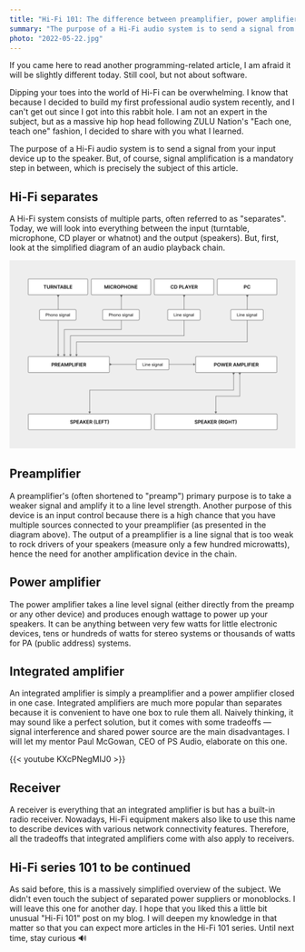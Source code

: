 ```yaml
---
title: "Hi-Fi 101: The difference between preamplifier, power amplifier, integrated amplifier and receiver"
summary: "The purpose of a Hi-Fi audio system is to send a signal from your input device up to the speaker. But, of course, signal amplification is a mandatory step in between, which is precisely the subject of this article."
photo: "2022-05-22.jpg"
---
```


If you came here to read another programming-related article, I am afraid it will be slightly different today. Still cool, but not about software.

Dipping your toes into the world of Hi-Fi can be overwhelming. I know that because I decided to build my first professional audio system recently, and I can't get out since I got into this rabbit hole. I am not an expert in the subject, but as a massive hip hop head following ZULU Nation's "Each one, teach one" fashion, I decided to share with you what I learned.

The purpose of a Hi-Fi audio system is to send a signal from your input device up to the speaker. But, of course, signal amplification is a mandatory step in between, which is precisely the subject of this article.

## Hi-Fi separates

A Hi-Fi system consists of multiple parts, often referred to as "separates". Today, we will look into everything between the input (turntable, microphone, CD player or whatnot) and the output (speakers). But, first, look at the simplified diagram of an audio playback chain.

![Simplified diagram of an audio playback chain](2022-05-22-1.jpg)

## Preamplifier

A preamplifier's (often shortened to "preamp") primary purpose is to take a weaker signal and amplify it to a line level strength. Another purpose of this device is an input control because there is a high chance that you have multiple sources connected to your preamplifier (as presented in the diagram above). The output of a preamplifier is a line signal that is too weak to rock drivers of your speakers (measure only a few hundred microwatts), hence the need for another amplification device in the chain.

## Power amplifier

The power amplifier takes a line level signal (either directly from the preamp or any other device) and produces enough wattage to power up your speakers. It can be anything between very few watts for little electronic devices, tens or hundreds of watts for stereo systems or thousands of watts for PA (public address) systems.

## Integrated amplifier

An integrated amplifier is simply a preamplifier and a power amplifier closed in one case. Integrated amplifiers are much more popular than separates because it is convenient to have one box to rule them all. Naively thinking, it may sound like a perfect solution, but it comes with some tradeoffs — signal interference and shared power source are the main disadvantages. I will let my mentor Paul McGowan, CEO of PS Audio, elaborate on this one.

{{< youtube KXcPNegMIJ0 >}}

## Receiver

A receiver is everything that an integrated amplifier is but has a built-in radio receiver. Nowadays, Hi-Fi equipment makers also like to use this name to describe devices with various network connectivity features. Therefore, all the tradeoffs that integrated amplifiers come with also apply to receivers.

## Hi-Fi series 101 to be continued

As said before, this is a massively simplified overview of the subject. We didn't even touch the subject of separated power suppliers or monoblocks. I will leave this one for another day. I hope that you liked this a little bit unusual "Hi-Fi 101" post on my blog. I will deepen my knowledge in that matter so that you can expect more articles in the Hi-Fi 101 series. Until next time, stay curious 🔊
